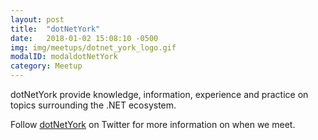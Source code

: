 ```yaml
---
layout: post
title:  "dotNetYork"
date:   2018-01-02 15:08:10 -0500
img: img/meetups/dotnet_york_logo.gif
modalID: modaldotNetYork
category: Meetup
---
```

dotNetYork provide knowledge, information, experience and practice on topics surrounding the .NET ecosystem.

Follow [dotNetYork][dotnet-york-twitter-link] on Twitter for more information on when we meet.

[dotnet-york-twitter-link]: https://twitter.com/dotNetYork/